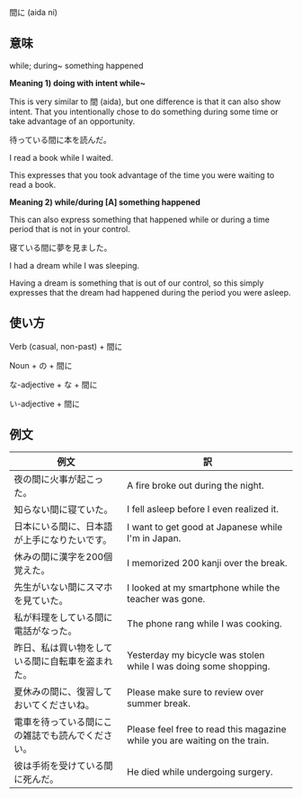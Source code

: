 間に (aida ni)

## 意味

while; during~ something happened

**Meaning 1) doing with intent while~**

This is very similar to 間 (aida), but one difference is that it can also show intent. That you intentionally chose to do something during some time or take advantage of an opportunity.

待っている間に本を読んだ。

I read a book while I waited.

This expresses that you took advantage of the time you were waiting to read a book.

**Meaning 2) while/during [A] something happened**

This can also express something that happened while or during a time period that is not in your control.

寝ている間に夢を見ました。

I had a dream while I was sleeping.

Having a dream is something that is out of our control, so this simply expresses that the dream had happened during the period you were asleep.

## 使い方

Verb (casual, non-past)	+   間に

Noun + の   +   間に

な-adjective + な   +   間に

い-adjective    +   間に

## 例文

|例文|訳|
| --- | --- |
|夜の間に火事が起こった。|A fire broke out during the night.|
|知らない間に寝ていた。|I fell asleep before I even realized it.|
|日本にいる間に、日本語が上手になりたいです。|I want to get good at Japanese while I'm in Japan.|
|休みの間に漢字を200個覚えた。|I memorized 200 kanji over the break.|
|先生がいない間にスマホを見ていた。|I looked at my smartphone while the teacher was gone.|
|私が料理をしている間に電話がなった。|The phone rang while I was cooking.|
|昨日、私は買い物をしている間に自転車を盗まれた。|Yesterday my bicycle was stolen while I was doing some shopping.|
|夏休みの間に、復習しておいてくださいね。|Please make sure to review over summer break.|
|電車を待っている間にこの雑誌でも読んでください。|Please feel free to read this magazine while you are waiting on the train.|
|彼は手術を受けている間に死んだ。|He died while undergoing surgery.|